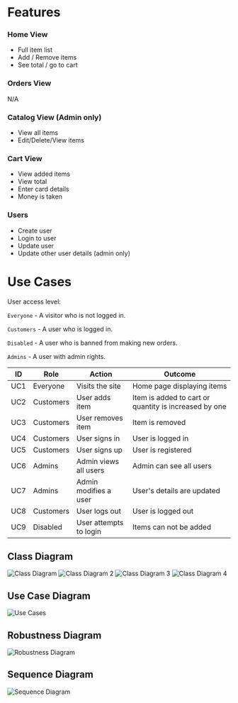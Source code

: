 # Features

### Home View

- Full item list
- Add / Remove items
- See total / go to cart

### Orders View

N/A

### Catalog View (Admin only)

- View all items
- Edit/Delete/View items

### Cart View

- View added items
- View total
- Enter card details
- Money is taken

### Users

- Create user
- Login to user
- Update user
- Update other user details (admin only)

# Use Cases

User access level:

`Everyone` - A visitor who is not logged in.

`Customers` - A user who is logged in.

`Disabled` - A user who is banned from making new orders.

`Admins` - A user with admin rights.

| ID    | Role     | Action | Outcome |
| ----------- 	| ---------- | ----------- | ----------- |
| UC1            | Everyone  | Visits the site | Home page displaying items |
| UC2            | Customers  | User adds item | Item is added to cart or quantity is increased by one
| UC3            | Customers  | User removes item | Item is removed |
| UC4            | Customers  | User signs in  | User is logged in |
| UC5            | Customers  | User signs up  | User is registered |
| UC6        | Admins  | Admin views all users  | Admin can see all users |
| UC7            | Admins  | Admin modifies a user | User's details are updated  |
| UC8            | Customers  | User logs out  | User is logged out |
| UC9            | Disabled  | User attempts to login  | Items can not be added |

## Class Diagram

![Class Diagram](./diagrams/classDiagram.png)
![Class Diagram 2](./diagrams/classDiagram_2.png)
![Class Diagram 3](./diagrams/classDiagram_3.png)
![Class Diagram 4](./diagrams/classDiagram_4.png)

## Use Case Diagram

![Use Cases](./diagrams/sequence.png)

## Robustness Diagram

![Robustness Diagram](./diagrams/robustnes.png)

## Sequence Diagram

![Sequence Diagram](./diagrams/sequence.png)
    